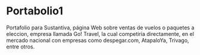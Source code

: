 # Portabolio1
Portafolio para Sustantiva, página Web sobre ventas de vuelos o paquetes a eleccion, empresa llamada Go! Travel, la cual competiria directamente, en el mercado nacional con empresas como despegar.com, AtapaloYa, Trivago, entre otros.
